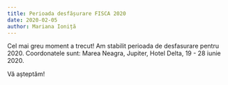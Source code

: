 ```yaml
---
title: Perioada desfășurare FISCA 2020
date: 2020-02-05
author: Mariana Ioniță
---
```


Cel mai greu moment a trecut! Am stabilit perioada de desfasurare pentru 2020. Coordonatele sunt: Marea Neagra, Jupiter, Hotel Delta, 19 - 28 iunie 2020. <!--more-->

Vă așteptăm!
